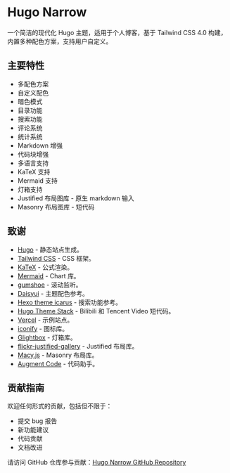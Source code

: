 # Hugo Narrow

一个简洁的现代化 Hugo 主题，适用于个人博客，基于 Tailwind CSS 4.0 构建，内置多种配色方案，支持用户自定义。

## 主要特性

- 多配色方案
- 自定义配色
- 暗色模式
- 目录功能
- 搜索功能
- 评论系统
- 统计系统
- Markdown 增强
- 代码块增强
- 多语言支持
- KaTeX 支持
- Mermaid 支持
- 灯箱支持
- Justified 布局图库 - 原生 markdown 输入
- Masonry 布局图库 - 短代码


## 致谢

- [Hugo](https://gohugo.io/) - 静态站点生成。
- [Tailwind CSS](https://tailwindcss.com/) - CSS 框架。
- [KaTeX](https://katex.org/) - 公式渲染。
- [Mermaid](https://mermaid.js.org/) - Chart 库。
- [gumshoe](https://github.com/cferdinandi/gumshoe) - 滚动监听。
- [Daisyui](https://daisyui.com/) - 主题配色参考。
- [Hexo theme icarus](https://github.com/ppoffice/hexo-theme-icarus) - 搜索功能参考。
- [Hugo Theme Stack](https://stack.jimmycai.com/) - Bilibili 和 Tencent Video 短代码。
- [Vercel](https://vercel.com/) - 示例站点。
- [iconify](https://iconify.design/) - 图标库。
- [Glightbox](https://github.com/biati-digital/glightbox) - 灯箱库。
- [flickr-justified-gallery](https://github.com/nk-o/flickr-justified-gallery) - Justified 布局库。
- [Macy.js](https://github.com/bigbite/macy.js) - Masonry 布局库。
- [Augment Code](https://www.augmentcode.com/) - 代码助手。


## 贡献指南

欢迎任何形式的贡献，包括但不限于：

- 提交 bug 报告
- 新功能建议
- 代码贡献
- 文档改进

请访问 GitHub 仓库参与贡献：[Hugo Narrow GitHub Repository](https://github.com/tom2almighty/hugo-narrow)
